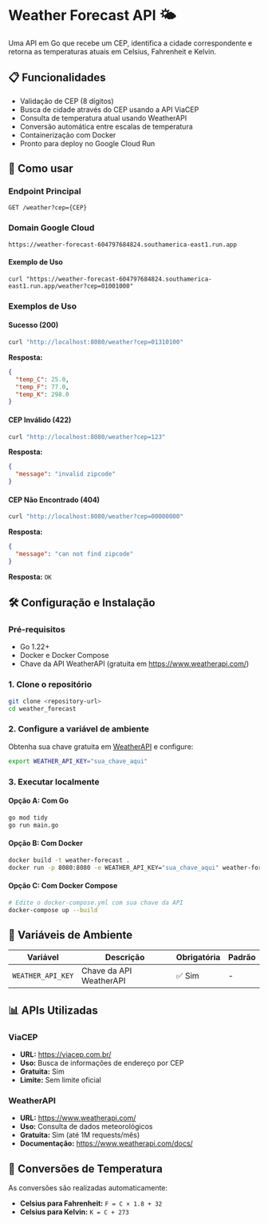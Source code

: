 # Weather Forecast API 🌤️

Uma API em Go que recebe um CEP, identifica a cidade correspondente e retorna as temperaturas atuais em Celsius, Fahrenheit e Kelvin.

## 📋 Funcionalidades

- Validação de CEP (8 dígitos)
- Busca de cidade através do CEP usando a API ViaCEP
- Consulta de temperatura atual usando WeatherAPI
- Conversão automática entre escalas de temperatura
- Containerização com Docker
- Pronto para deploy no Google Cloud Run

## 🚀 Como usar

### Endpoint Principal

```
GET /weather?cep={CEP}
```

### Domain Google Cloud
```
https://weather-forecast-604797684824.southamerica-east1.run.app
```
#### Exemplo de Uso
```
curl "https://weather-forecast-604797684824.southamerica-east1.run.app/weather?cep=01001000"
```
### Exemplos de Uso

#### Sucesso (200)
```bash
curl "http://localhost:8080/weather?cep=01310100"
```

**Resposta:**
```json
{
  "temp_C": 25.0,
  "temp_F": 77.0,
  "temp_K": 298.0
}
```

#### CEP Inválido (422)
```bash
curl "http://localhost:8080/weather?cep=123"
```

**Resposta:**
```json
{
  "message": "invalid zipcode"
}
```

#### CEP Não Encontrado (404)
```bash
curl "http://localhost:8080/weather?cep=00000000"
```

**Resposta:**
```json
{
  "message": "can not find zipcode"
}
```

**Resposta:** `OK`

## 🛠️ Configuração e Instalação

### Pré-requisitos

- Go 1.22+
- Docker e Docker Compose
- Chave da API WeatherAPI (gratuita em https://www.weatherapi.com/)

### 1. Clone o repositório

```bash
git clone <repository-url>
cd weather_forecast
```

### 2. Configure a variável de ambiente

Obtenha sua chave gratuita em [WeatherAPI](https://www.weatherapi.com/) e configure:

```bash
export WEATHER_API_KEY="sua_chave_aqui"
```

### 3. Executar localmente

#### Opção A: Com Go

```bash
go mod tidy
go run main.go
```

#### Opção B: Com Docker

```bash
docker build -t weather-forecast .
docker run -p 8080:8080 -e WEATHER_API_KEY="sua_chave_aqui" weather-forecast
```

#### Opção C: Com Docker Compose

```bash
# Edite o docker-compose.yml com sua chave da API
docker-compose up --build
```

## 🔧 Variáveis de Ambiente

| Variável | Descrição | Obrigatória | Padrão |
|----------|-----------|-------------|---------|
| `WEATHER_API_KEY` | Chave da API WeatherAPI | ✅ Sim | - |

## 📊 APIs Utilizadas

### ViaCEP
- **URL:** https://viacep.com.br/
- **Uso:** Busca de informações de endereço por CEP
- **Gratuita:** Sim
- **Limite:** Sem limite oficial

### WeatherAPI
- **URL:** https://www.weatherapi.com/
- **Uso:** Consulta de dados meteorológicos
- **Gratuita:** Sim (até 1M requests/mês)
- **Documentação:** https://www.weatherapi.com/docs/

## 🔄 Conversões de Temperatura

As conversões são realizadas automaticamente:

- **Celsius para Fahrenheit:** `F = C × 1.8 + 32`
- **Celsius para Kelvin:** `K = C + 273`
